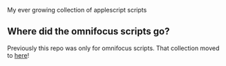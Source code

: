 My ever growing collection of applescript scripts

## Where did the omnifocus scripts go?

Previously this repo was only for omnifocus scripts. That collection moved to [here](https://github.com/dvcrn/applescripts/tree/master/omnifocus)!
